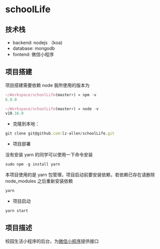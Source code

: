 # schoolLife

## 技术栈

- backend: nodejs （koa)
- database: mongodb
- fontend: 微信小程序

## 项目搭建

项目搭建需要依赖 node
我所使用的版本为

```js
~/Workspace/schoolLife(master⚡) » npm -v
6.9.0

~/Workspace/schoolLife(master⚡) » node -v
v10.16.0
```

- 克隆到本地：

```js
git clone git@github.com:lz-allen/schoolLife.git
```

- 项目部署

没有安装 yarn 的同学可以使用一下命令安装

```js
sudo npm -g install yarn
```

本项目使用的是 yarn 包管理，项目启动前要安装依赖，若依赖已存在请删除 node_modules 之后重新安装依赖

```js
yarn
```

- 项目启动

```js
yarn start
```

## 项目描述

校园生活小程序的后台，为[微信小程序](https://github.com/lz-allen/miniProgram)提供接口
